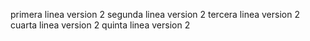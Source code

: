 primera linea version 2
segunda linea version 2
tercera linea version 2
cuarta linea version 2
quinta linea version 2
